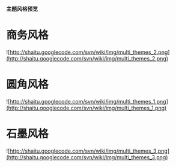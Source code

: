 **主题风格预览**

# 商务风格 #
![http://shaitu.googlecode.com/svn/wiki/img/multi_themes_2.png](http://shaitu.googlecode.com/svn/wiki/img/multi_themes_2.png)

# 圆角风格 #
![http://shaitu.googlecode.com/svn/wiki/img/multi_themes_1.png](http://shaitu.googlecode.com/svn/wiki/img/multi_themes_1.png)

# 石墨风格 #
![http://shaitu.googlecode.com/svn/wiki/img/multi_themes_3.png](http://shaitu.googlecode.com/svn/wiki/img/multi_themes_3.png)